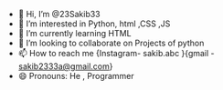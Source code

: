 - 👋 Hi, I’m @23Sakib33
- 👀 I’m interested in Python, html ,CSS ,JS
- 🌱 I’m currently learning HTML
- 💞️ I’m looking to collaborate on Projects of python
- 📫 How to reach me {Instagram- sakib.abc }{gmail - sakib2333a@gmail.com}
- 😄 Pronouns: He , Programmer
  

<!---
23Sakib33/23Sakib33 is a ✨ special ✨ repository because its `README.md` (this file) appears on your GitHub profile.
You can click the Preview link to take a look at your changes.
--->
